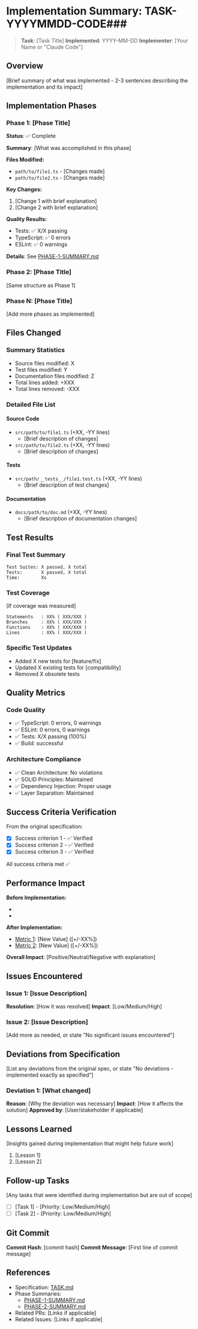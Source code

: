 # Implementation Summary: TASK-YYYYMMDD-CODE###

> **Task**: [Task Title]
> **Implemented**: YYYY-MM-DD
> **Implementer**: [Your Name or "Claude Code"]

## Overview

[Brief summary of what was implemented - 2-3 sentences describing the implementation and its impact]

## Implementation Phases

### Phase 1: [Phase Title]

**Status**: ✅ Complete

**Summary**: [What was accomplished in this phase]

**Files Modified:**
- `path/to/file1.ts` - [Changes made]
- `path/to/file2.ts` - [Changes made]

**Key Changes:**
1. [Change 1 with brief explanation]
2. [Change 2 with brief explanation]

**Quality Results:**
- Tests: ✅ X/X passing
- TypeScript: ✅ 0 errors
- ESLint: ✅ 0 warnings

**Details**: See [PHASE-1-SUMMARY.md](./PHASE-1-SUMMARY.md)

### Phase 2: [Phase Title]

[Same structure as Phase 1]

### Phase N: [Phase Title]

[Add more phases as implemented]

## Files Changed

### Summary Statistics
- Source files modified: X
- Test files modified: Y
- Documentation files modified: Z
- Total lines added: +XXX
- Total lines removed: -XXX

### Detailed File List

#### Source Code
- `src/path/to/file1.ts` (+XX, -YY lines)
  - [Brief description of changes]
- `src/path/to/file2.ts` (+XX, -YY lines)
  - [Brief description of changes]

#### Tests
- `src/path/__tests__/file1.test.ts` (+XX, -YY lines)
  - [Brief description of test changes]

#### Documentation
- `docs/path/to/doc.md` (+XX, -YY lines)
  - [Brief description of documentation changes]

## Test Results

### Final Test Summary
```
Test Suites: X passed, X total
Tests:       X passed, X total
Time:        Xs
```

### Test Coverage
[If coverage was measured]
```
Statements   : XX% ( XXX/XXX )
Branches     : XX% ( XXX/XXX )
Functions    : XX% ( XXX/XXX )
Lines        : XX% ( XXX/XXX )
```

### Specific Test Updates
- Added X new tests for [feature/fix]
- Updated X existing tests for [compatibility]
- Removed X obsolete tests

## Quality Metrics

### Code Quality
- ✅ TypeScript: 0 errors, 0 warnings
- ✅ ESLint: 0 errors, 0 warnings
- ✅ Tests: X/X passing (100%)
- ✅ Build: successful

### Architecture Compliance
- ✅ Clean Architecture: No violations
- ✅ SOLID Principles: Maintained
- ✅ Dependency Injection: Proper usage
- ✅ Layer Separation: Maintained

## Success Criteria Verification

From the original specification:

- [x] Success criterion 1 - ✅ Verified
- [x] Success criterion 2 - ✅ Verified
- [x] Success criterion 3 - ✅ Verified

All success criteria met ✅

## Performance Impact

**Before Implementation:**
- [Metric 1]: [Value]
- [Metric 2]: [Value]

**After Implementation:**
- [Metric 1]: [New Value] ([+/-XX%])
- [Metric 2]: [New Value] ([+/-XX%])

**Overall Impact**: [Positive/Neutral/Negative with explanation]

## Issues Encountered

### Issue 1: [Issue Description]
**Resolution**: [How it was resolved]
**Impact**: [Low/Medium/High]

### Issue 2: [Issue Description]
[Add more as needed, or state "No significant issues encountered"]

## Deviations from Specification

[List any deviations from the original spec, or state "No deviations - implemented exactly as specified"]

### Deviation 1: [What changed]
**Reason**: [Why the deviation was necessary]
**Impact**: [How it affects the solution]
**Approved by**: [User/stakeholder if applicable]

## Lessons Learned

[Insights gained during implementation that might help future work]

1. [Lesson 1]
2. [Lesson 2]

## Follow-up Tasks

[Any tasks that were identified during implementation but are out of scope]

- [ ] [Task 1] - [Priority: Low/Medium/High]
- [ ] [Task 2] - [Priority: Low/Medium/High]

## Git Commit

**Commit Hash**: [commit hash]
**Commit Message**: [First line of commit message]

## References

- Specification: [TASK.md](./TASK.md)
- Phase Summaries:
  - [PHASE-1-SUMMARY.md](./PHASE-1-SUMMARY.md)
  - [PHASE-2-SUMMARY.md](./PHASE-2-SUMMARY.md)
- Related PRs: [Links if applicable]
- Related Issues: [Links if applicable]
